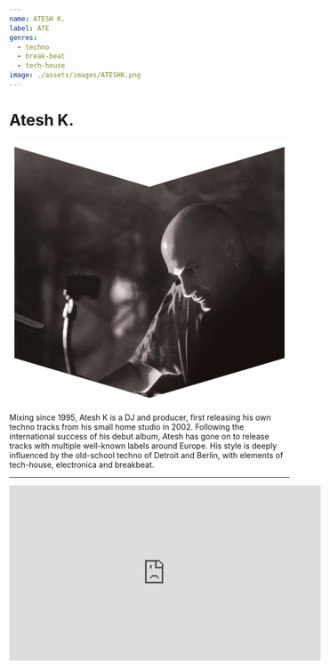 ```yaml
---
name: ATESH K.
label: ATE
genres:
  - techno
  - break-beat
  - tech-house
image: ./assets/images/ATESHK.png
---
```


# Atesh K.

![](./assets/images/ATESHK.png)

Mixing since 1995, Atesh K is a DJ and producer, first releasing his own techno tracks from his small home studio in 2002. Following the international success of his debut album, Atesh has gone on to release tracks with multiple well-known labels around Europe. His style is deeply influenced by the old-school techno of Detroit and Berlin, with elements of tech-house, electronica and breakbeat.

---

<iframe width="560" height="315" src="https://www.youtube.com/embed/G7LO-iDvjRU" frameborder="0" allow="accelerometer; autoplay; encrypted-media; gyroscope; picture-in-picture" allowfullscreen></iframe>
